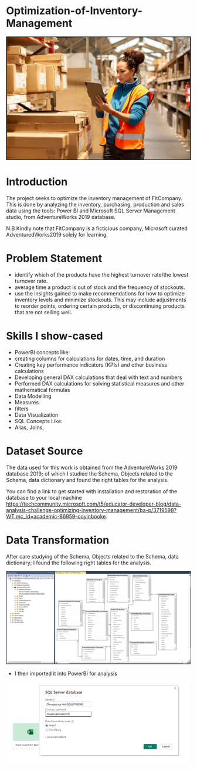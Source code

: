 # Optimization-of-Inventory-Management

![](Inventory_image.PNG)

# Introduction

The project seeks to optimize the inventory management of FitCompany. This is done by analyzing the inventory, purchasing, production and sales data using the tools: Power BI and Microsoft SQL Server Management studio, from AdventureWorks 2019 database.

N.B Kindly note that FitCompany is a ficticious company, Microsoft curated AdventuredWorks2019 solely for learning.

# Problem Statement

* identify which of the products have the highest turnover rate/the lowest turnover rate. 
* average time a product is out of stock and the frequency of stockouts.
* use the insights gained to make recommendations for how to optimize inventory levels and minimize stockouts. This may include adjustments to reorder points, ordering certain products, or discontinuing products that are not selling well.

# Skills I show-cased

* PowerBI concepts like:
* creating columns for calculations for dates, time, and duration
* Creating key performance indicators (KPIs) and other business calculations
* Developing general DAX calculations that deal with text and numbers
* Performed DAX calculations for solving statistical measures and other mathematical formulas
* Data Modelling
* Measures
* filters
* Data Visualization
* SQL Concepts Like:
* Alias, Joins,  

# Dataset Source

The data used for this work is obtained from the AdventureWorks 2019 database 2019; of which  I studied the Schema, Objects related to the Schema,  data dictionary and found the right tables for the analysis.

You can find a link to get started with installation and restoration of the database to your local machine https://techcommunity.microsoft.com/t5/educator-developer-blog/data-analysis-challenge-optimizing-inventory-management/ba-p/3719598?WT.mc_id=academic-86959-ooyinbooke.

# Data Transformation

After care studying of the Schema, Objects related to the Schema,  data dictionary; I  found the following right tables for the analysis.

![](SQL_screenshot.PNG)

* I then imported it into PowerBI for analysis

![](Connect_SQL_to_PowerBI.PNG)






